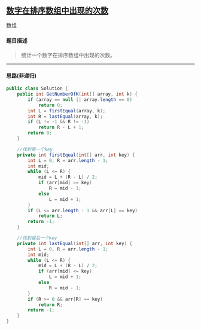 ## [数字在排序数组中出现的次数](https://www.nowcoder.com/practice/70610bf967994b22bb1c26f9ae901fa2)

<code style="color: var(--vscode-textPreformat-foreground); font-family: Menlo, Monaco, Consolas, &quot;Droid Sans Mono&quot;, &quot;Courier New&quot;, monospace, &quot;Droid Sans Fallback&quot;; font-size: 14px; line-height: 19px;">数组</code>

#### 题目描述

> 统计一个数字在排序数组中出现的次数。

---
#### 思路(非递归)
```java
public class Solution {
    public int GetNumberOfK(int[] array, int k) {
        if (array == null || array.length == 0)
            return 0;
        int L = firstEqual(array, k);
        int R = lastEqual(array, k);
        if (L != -1 && R != -1)
            return R - L + 1;
        return 0;
    }

    //找到第一个key
    private int firstEqual(int[] arr, int key) {
        int L = 0, R = arr.length - 1;
        int mid;
        while (L <= R) {
            mid = L + (R - L) / 2;
            if (arr[mid] >= key)
                R = mid - 1;
            else
                L = mid + 1;
        }
        if (L <= arr.length - 1 && arr[L] == key)
            return L;
        return -1;
    }

    //找到最后一个key
    private int lastEqual(int[] arr, int key) {
        int L = 0, R = arr.length - 1;
        int mid;
        while (L <= R) {
            mid = L + (R - L) / 2;
            if (arr[mid] <= key)
                L = mid + 1;
            else
                R = mid - 1;
        }
        if (R >= 0 && arr[R] == key)
            return R;
        return -1;
    }
}
```